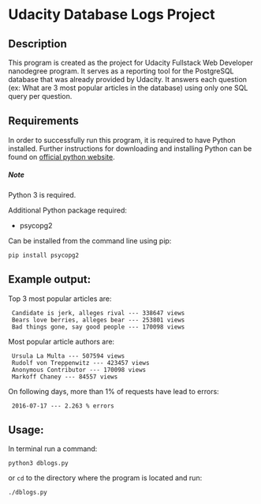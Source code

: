 # Udacity Database Logs Project

## Description

This program is created as the project for Udacity Fullstack Web Developer nanodegree program.
It serves as a reporting tool for the PostgreSQL database that was already
provided by Udacity. It answers each question (ex: What are 3 most popular
articles in the database) using only one SQL query per question.

## Requirements

In order to successfully run this program, it is required to have Python installed. Further instructions for downloading and installing Python can be found on  [official python website](https://www.python.org/).
##### Note
Python 3 is required.

Additional Python package required:
- psycopg2

Can be installed from the command line using pip:

`pip install psycopg2`

## Example output:

Top 3 most popular articles are:

	 Candidate is jerk, alleges rival --- 338647 views
	 Bears love berries, alleges bear --- 253801 views
	 Bad things gone, say good people --- 170098 views

Most popular article authors are:

	 Ursula La Multa --- 507594 views
	 Rudolf von Treppenwitz --- 423457 views
	 Anonymous Contributor --- 170098 views
	 Markoff Chaney --- 84557 views

On following days, more than 1% of requests have lead to errors: 

	 2016-07-17 --- 2.263 % errors

## Usage:

In terminal run a command:

`python3 dblogs.py`

or `cd` to the directory where the program is located and run:

`./dblogs.py`
